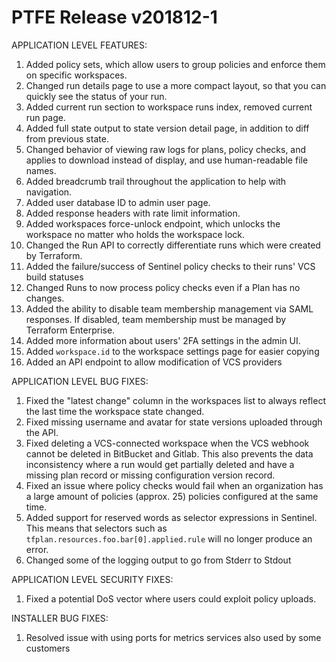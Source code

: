 # PTFE Release v201812-1


APPLICATION LEVEL FEATURES:

1. Added policy sets, which allow users to group policies and enforce them on specific workspaces.
1. Changed run details page to use a more compact layout, so that you can quickly see the status of your run.
1. Added current run section to workspace runs index, removed current run page.
1. Added full state output to state version detail page, in addition to diff from previous state.
1. Changed behavior of viewing raw logs for plans, policy checks, and applies to download instead of display, and use human-readable file names.
1. Added breadcrumb trail throughout the application to help with navigation.
1. Added user database ID to admin user page.
1. Added response headers with rate limit information.
1. Added workspaces force-unlock endpoint, which unlocks the workspace no matter who holds the workspace lock.
1. Changed the Run API to correctly differentiate runs which were created by Terraform.
1. Added the failure/success of Sentinel policy checks to their runs' VCS build statuses
1. Changed Runs to now process policy checks even if a Plan has no changes.
1. Added the ability to disable team membership management via SAML responses. If disabled, team membership must be managed by Terraform Enterprise.
1. Added more information about users' 2FA settings in the admin UI.
1. Added `workspace.id` to the workspace settings page for easier copying
1. Added an API endpoint to allow modification of VCS providers

APPLICATION LEVEL BUG FIXES:

1. Fixed the "latest change" column in the workspaces list to always reflect the last time the workspace state changed.
1. Fixed missing username and avatar for state versions uploaded through the API.
1. Fixed deleting a VCS-connected workspace when the VCS webhook cannot be deleted in BitBucket and Gitlab. This also prevents the data inconsistency where a run would get partially deleted and have a missing plan record or missing configuration version record.
1. Fixed an issue where policy checks would fail when an organization has a large amount of policies (approx. 25) policies configured at the same time.
1. Added support for reserved words as selector expressions in Sentinel. This means that selectors such as `tfplan.resources.foo.bar[0].applied.rule` will no longer produce an error.
1. Changed some of the logging output to go from Stderr to Stdout

APPLICATION LEVEL SECURITY FIXES:

1. Fixed a potential DoS vector where users could exploit policy uploads.

INSTALLER BUG FIXES:

1. Resolved issue with using ports for metrics services also used by some customers


